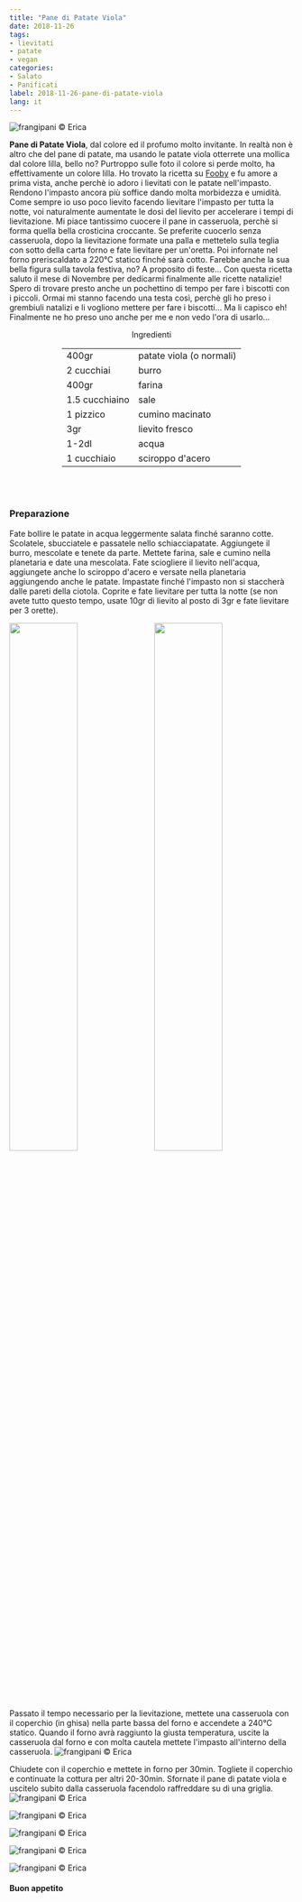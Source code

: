 ```yaml
---
title: "Pane di Patate Viola"
date: 2018-11-26
tags:
- lievitati
- patate
- vegan
categories:
- Salato
- Panificati
label: 2018-11-26-pane-di-patate-viola
lang: it
---
```

![](header.jpg "frangipani © Erica")

**Pane di Patate Viola**, dal colore ed il profumo molto invitante. In realtà non è altro che del pane di patate, ma usando le patate viola otterrete una mollica dal colore lilla, bello no? Purtroppo sulle foto il colore si perde molto, ha effettivamente un colore lilla. Ho trovato la ricetta su <a href="https://fooby.ch/it/ricette/16557/pane-di-patate-viola?startAuto1=0" target="_blank">Fooby</a> e fu amore a prima vista, anche perchè io adoro i lievitati con le patate nell'impasto. Rendono l'impasto ancora più soffice dando molta morbidezza e umidità. Come sempre io uso poco lievito facendo lievitare l'impasto per tutta la notte, voi naturalmente aumentate le dosi del lievito per accelerare i tempi di lievitazione. Mi piace tantissimo cuocere il pane in casseruola, perchè si forma quella bella crosticina croccante. Se preferite cuocerlo senza casseruola, dopo la lievitazione formate una palla e mettetelo sulla teglia con sotto della carta forno e fate lievitare per un'oretta. Poi infornate nel forno preriscaldato a 220°C statico finché sarà cotto. Farebbe anche la sua bella figura sulla tavola festiva, no? A proposito di feste... Con questa ricetta saluto il mese di Novembre per dedicarmi finalmente alle ricette natalizie! Spero di trovare presto anche un pochettino di tempo per fare i biscotti con i piccoli. Ormai mi stanno facendo una testa così, perchè gli ho preso i grembiuli natalizi e li vogliono mettere per fare i biscotti... Ma li capisco eh! Finalmente ne ho preso uno anche per me e non vedo l'ora di usarlo...


<div id="wrapper" style="text-align: center">
  <div id="yourdiv" style="display: inline-block;">
    <div class="ingredients" itemscope itemtype="http://schema.org/Recipe">
      <span itemprop="name" style="display:none;">Pane di Patate Viola</span>
      <span itemprop="recipeCategory" style="display:none;">Salato</span>
      <img itemprop="image" style="display:none;" class="ignore-gallery-item" src="header.jpeg"/>
      <span itemprop="author" style="display:none;">Erica Raiano</span>
      <span itemprop="description" style="display:none;">Pane di Patate Viola, dal colore ed il profumo molto invitante. In realtà non è altro che del pane di patate, ma usando le patate viola otterrete una mollica dal colore lilla.</span>
      <div class="ingredients-title">Ingredienti</div>
      <table>
        <tbody>
          </tr>
          <tr itemprop="recipeIngredient">
            <td>400gr</td>
            <td>patate viola (o normali)</td>
          </tr>
          <tr itemprop="recipeIngredient">
            <td>2 cucchiai</td>
            <td>burro</td>
          </tr>
          <tr itemprop="recipeIngredient">
            <td>400gr</td>
            <td>farina</td>
          </tr>
          <tr itemprop="recipeIngredient">
            <td>1.5 cucchiaino</td>
            <td>sale</td>
          </tr>
          <tr itemprop="recipeIngredient">
            <td>1 pizzico</td>
            <td>cumino macinato</td>
          </tr>
          <tr itemprop="recipeIngredient">
            <td>3gr</td>
            <td>lievito fresco</td>
          </tr>
          <tr itemprop="recipeIngredient">
            <td>1-2dl</td>
            <td>acqua</td>
          </tr>
          <tr itemprop="recipeIngredient">
            <td>1 cucchiaio</td>
            <td>sciroppo d'acero</td>
          </tr>
        </tbody>
      </table>
      <br></br>
    </div>
  </div>
</div>


<h3>
  <font color="grey">
    <i class="fa-solid fa-gears"></i>
  </font> Preparazione
</h3>

Fate bollire le patate in acqua leggermente salata finché saranno cotte. Scolatele, sbucciatele e passatele nello schiacciapatate. Aggiungete il burro, mescolate e tenete da parte. Mettete farina, sale e cumino nella planetaria e date una mescolata. Fate sciogliere il lievito nell'acqua, aggiungete anche lo sciroppo d'acero e versate nella planetaria aggiungendo anche le patate. Impastate finché l'impasto non si staccherà dalle pareti della ciotola. Coprite e fate lievitare per tutta la notte (se non avete tutto questo tempo, usate 10gr di lievito al posto di 3gr e fate lievitare per 3 orette). 
<p>
  <div style="width: 100%; margin-bottom: 0">
    <img style="float: left; width: 49%; margin-right: 1%" src="patate.jpg" alt="" title="frangipani © Erica" />
    <img style="float: left; width: 49%; margin-left: 1%" src="impasto.jpg" alt="" title="frangipani © Erica" />
    <div style="clear: both"></div>
  </div>
</p>

Passato il tempo necessario per la lievitazione, mettete una casseruola con il coperchio (in ghisa) nella parte bassa del forno e accendete a 240°C statico. Quando il forno avrà raggiunto la giusta temperatura, uscite la casseruola dal forno e con molta cautela mettete l'impasto all'interno della casseruola. 
![](casseruola.jpg "frangipani © Erica")

Chiudete con il coperchio e mettete in forno per 30min. Togliete il coperchio e continuate la cottura per altri 20-30min. Sfornate il pane di patate viola e uscitelo subito dalla casseruola facendolo raffreddare su di una griglia.
![](risultato1.jpg "frangipani © Erica")

![](risultato2.jpg "frangipani © Erica")

![](risultato3.jpg "frangipani © Erica")

![](risultato4.jpg "frangipani © Erica")

![](risultato5.jpg "frangipani © Erica")

<h4>Buon appetito
  <font color="red">
    <i class="fa-regular fa-face-smile"></i>
  </font>
</h4>

